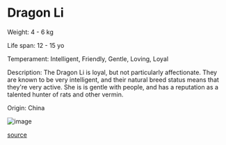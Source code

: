 # Dragon Li

Weight: 4 - 6 kg

Life span: 12 - 15 yo

Temperament: Intelligent, Friendly, Gentle, Loving, Loyal

Description: The Dragon Li is loyal, but not particularly affectionate. They are known to be very intelligent, and their natural breed status means that they're very active. She is is gentle with people, and has a reputation as a talented hunter of rats and other vermin.

Origin: China

![image](https://cdn2.thecatapi.com/images/BQMSld0A0.jpg)

[source](https://api.thecatapi.com/v1/breeds/lihu)
